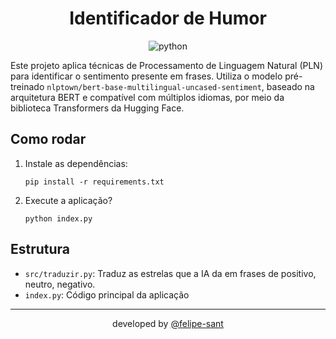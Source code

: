 <div align="center">

# Identificador de Humor

![python](https://img.shields.io/badge/Python-3776AB?style=for-the-badge&logo=python&logoColor=white)

</div>

Este projeto aplica técnicas de Processamento de Linguagem Natural (PLN) para identificar o sentimento presente em frases. Utiliza o modelo pré-treinado `nlptown/bert-base-multilingual-uncased-sentiment`, baseado na arquitetura BERT e compatível com múltiplos idiomas, por meio da biblioteca Transformers da Hugging Face.

## Como rodar

1. Instale as dependências:
   ```
   pip install -r requirements.txt
   ```

2. Execute a aplicação?
    ```
    python index.py
    ```

## Estrutura

- `src/traduzir.py`: Traduz as estrelas que a IA da em frases de positivo, neutro, negativo.
- `index.py`: Código principal da aplicação

<hr>

<div align="center">
    developed by <a href="https://github.com/felipe-sant?tab=followers">@felipe-sant</a>
</div>
